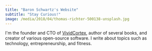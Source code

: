 ```yaml
---
title: "Baron Schwartz's Website"
subtitle: "Stay Curious!"
image: /media/2018/04/thomas-richter-500138-unsplash.jpg
---
```


I'm the founder and CTO of [VividCortex](https://vividcortex.com), author of
several books, and creator of various open-source software. I write about topics such as technology, entrepreneurship, and fitness.
